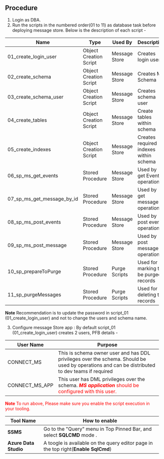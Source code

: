 ## Procedure 

1. Login as DBA.
2. Run the scripts in the numbered order(01 to 11) as database task before deploying message store. 
Below is the description of each script - 

| Name | Type | Used By | Description|
|---|---|---|---|
01_create_login_user | Object Creation Script | Message Store | Creates login user |
02_create_schema | Object Creation Script | Message Store | Creates MS Schema |
03_create_schema_user | Object Creation Script | Message Store | Creates schema user |
04_create_tables | Object Creation Script | Message Store | Create tables within schema |
05_create_indexes | Object Creation Script | Message Store | Creates required indexes within schema |
06_sp_ms_get_events | Stored Procedure | Message Store | Used by get Event operation |
07_sp_ms_get_message_by_id | Stored Procedure | Message Store | Used by get message operation |
08_sp_ms_post_events | Stored Procedure | Message Store | Used by post events operation |
09_sp_ms_post_message | Stored Procedure | Message Store | Used by post message operation |
10_sp_prepareToPurge | Stored Procedure | Purge Scripts | Used for marking to be purged records |
11_sp_purgeMessages | Stored Procedure | Purge Scripts | Used for deleting the records |

**Note** Recommendation is to update the password in script_01 (01_create_login_user) and not to change the users and schema name. 

3. Configure message Store app : By default script_01 (01_create_login_user) creates 2 users, PFB details - 

| User Name | Purpose | 
|---|---|
| CONNECT_MS | This is schema owner user and has DDL privileges over the schema. Should be used by operations and can be distributed to dev teams if required |
| CONNECT_MS_APP | This user has DML privileges over the schema. <span style="color:red"> ***MS application*** <span>should be configured with this user. | 


<span style="color:red">  **Note** <span style="color:red">  To run above, Please make sure you enable the script execution in your tooling. 

| Tool Name | How to enable| 
|---|---|
| **SSMS** | Go to the "Query" menu in Top Pinned Bar, and select **SQLCMD** mode . |
| **Azure Data Studio** | A toogle is available on the query editor page in the top right(**Enable SqlCmd**) |

